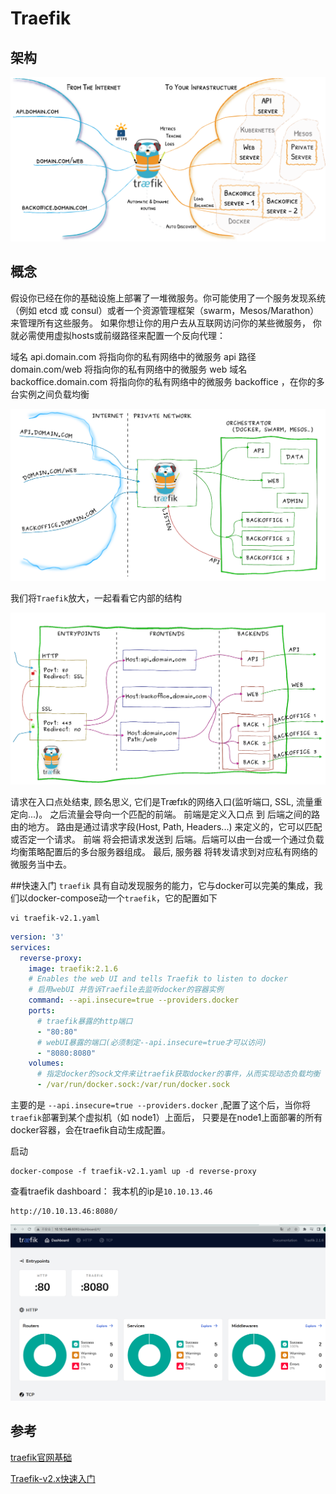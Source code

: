 # Traefik

## 架构

![架构](../images/traefik-architecture.png)


## 概念

假设你已经在你的基础设施上部署了一堆微服务。你可能使用了一个服务发现系统（例如 etcd 或 consul）或者一个资源管理框架（swarm，Mesos/Marathon）来管理所有这些服务。 如果你想让你的用户去从互联网访问你的某些微服务， 你就必需使用虚拟hosts或前缀路径来配置一个反向代理：

域名 api.domain.com 将指向你的私有网络中的微服务 api
路径 domain.com/web 将指向你的私有网络中的微服务 web
域名 backoffice.domain.com 将指向你的私有网络中的微服务 backoffice ，在你的多台实例之间负载均衡

![架构](../images/traefik-architecture-2.png)

我们将`Traefik`放大，一起看看它内部的结构

![架构](../images/traefik-internal.png)

请求在入口点处结束, 顾名思义, 它们是Træfɪk的网络入口(监听端口, SSL, 流量重定向...)。
之后流量会导向一个匹配的前端。 前端是定义入口点 到 后端之间的路由的地方。 路由是通过请求字段(Host, Path, Headers...) 来定义的，它可以匹配或否定一个请求。
前端 将会把请求发送到 后端。后端可以由一台或一个通过负载均衡策略配置后的多台服务器组成。
最后, 服务器 将转发请求到对应私有网络的微服务当中去。

##快速入门
`traefik` 具有自动发现服务的能力，它与docker可以完美的集成，我们以docker-compose动一个`traefik`，它的配置如下

```shell
vi traefik-v2.1.yaml
```

```yaml
version: '3'
services:
  reverse-proxy:
    image: traefik:2.1.6
    # Enables the web UI and tells Traefik to listen to docker
    # 启用webUI 并告诉Traefile去监听docker的容器实例
    command: --api.insecure=true --providers.docker
    ports:
      # traefik暴露的http端口
      - "80:80"
      # webUI暴露的端口(必须制定--api.insecure=true才可以访问)
      - "8080:8080"
    volumes:
      # 指定docker的sock文件来让traefik获取docker的事件，从而实现动态负载均衡
      - /var/run/docker.sock:/var/run/docker.sock
```

主要的是 ```--api.insecure=true --providers.docker``` ,配置了这个后，当你将`traefik`部署到某个虚拟机（如 node1）上面后，
只要是在node1上面部署的所有docker容器，会在traefik自动生成配置。


启动 
```shell
docker-compose -f traefik-v2.1.yaml up -d reverse-proxy
```

查看traefik dashboard：
我本机的ip是`10.10.13.46`

```http request
http://10.10.13.46:8080/
```

![dashboard](../images/traefik-dashboard.png)



## 参考
[traefik官网基础](https://docs.traefik.cn/basics)

[Traefik-v2.x快速入门](https://www.cnblogs.com/xiao987334176/p/12447783.html)

